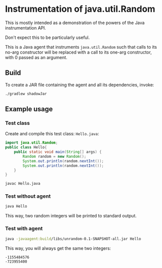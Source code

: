 # Instrumentation of java.util.Random

This is mostly intended as a demonstration of the powers of the 
Java instrumentation API.

Don't expect this to be particularly useful.

This is a Java agent that instruments `java.util.Random` such that calls to its
no-arg constructor will be replaced with a call to its one-arg constructor, with
0 passed as an argument.

## Build

To create a JAR file containing the agent and all its dependencies, invoke:

```bash
./gradlew shadowJar
```

## Example usage

### Test class

Create and compile this test class: `Hello.java`:
```java
import java.util.Random;
public class Hello{
    public static void main(String[] args) {
        Random random = new Random();
        System.out.println(random.nextInt());
        System.out.println(random.nextInt());
    } 
}
```

```bash
javac Hello.java
```

### Test without agent
```bash
java Hello
```

This way, two random integers will be printed to standard output.

### Test with agent
```bash
java -javaagent:build/libs/unrandom-0.1-SNAPSHOT-all.jar Hello
```

This way, you will always get the same two integers:
```text
-1155484576
-723955400
```